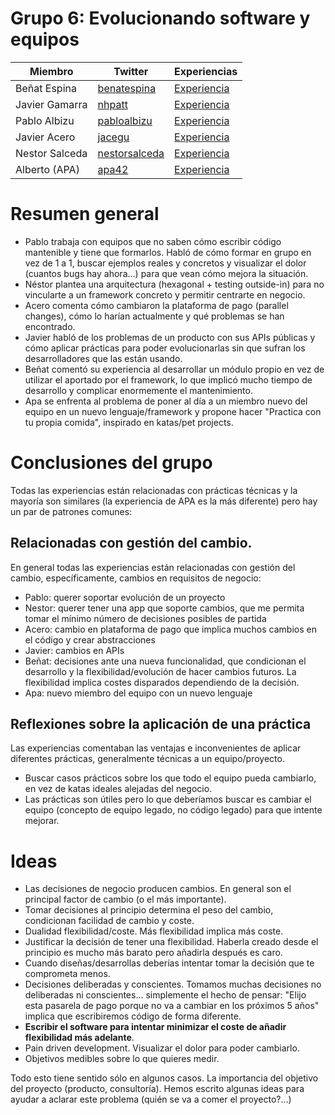 # Grupo 6: Evolucionando software y equipos

| Miembro | Twitter | Experiencias |
| -- | -- | -- |
| Beñat Espina | [benatespina](https://twitter.com/benatespina) | [Experiencia](http://ftt.programania.net/experiencias/39.html) |
| Javier Gamarra | [nhpatt](https://twitter.com/nhpatt) | [Experiencia](http://ftt.programania.net/experiencias/9.html) |
| Pablo Albizu | [pabloalbizu](https://twitter.com/pabloalbizu) | [Experiencia](http://ftt.programania.net/experiencias/20.html) |
| Javier Acero | [jacegu](https://twitter.com/jacegu) | [Experiencia](http://ftt.programania.net/experiencias/23.html) |
| Nestor Salceda | [nestorsalceda](https://twitter.com/nestorsalceda) | [Experiencia](http://ftt.programania.net/experiencias/42.html) |
| Alberto (APA) | [apa42](https://twitter.com/apa42) | [Experiencia](http://ftt.programania.net/experiencias/44.html) |

# Resumen general

* Pablo trabaja con equipos que no saben cómo escribir código mantenible y tiene que formarlos. Habló de cómo formar en grupo en vez de 1 a 1, buscar ejemplos reales y concretos y visualizar el dolor (cuantos bugs hay ahora...) para que vean cómo mejora la situación.
* Néstor plantea una arquitectura (hexagonal + testing outside-in) para no vincularte a un framework concreto y permitir centrarte en negocio.
* Acero comenta cómo cambiaron la plataforma de pago (parallel changes), cómo lo harían actualmente y qué problemas se han encontrado.
* Javier habló de los problemas de un producto con sus APIs públicas y cómo aplicar prácticas para poder evolucionarlas sin que sufran los desarrolladores que las están usando.
* Beñat comentó su experiencia al desarrollar un módulo propio en vez de utilizar el aportado por el framework, lo que implicó mucho tiempo de desarrollo y complicar enormemente el mantenimiento.
* Apa se enfrenta al problema de poner al día a un miembro nuevo del equipo en un nuevo lenguaje/framework y propone hacer "Practica con tu propia comida", inspirado en katas/pet projects.

# Conclusiones del grupo

Todas las experiencias están relacionadas con prácticas técnicas y la mayoría son similares (la experiencia de APA es la más diferente) pero hay un par de patrones comunes:

## Relacionadas con gestión del cambio. 

En general todas las experiencias están relacionadas con gestión del cambio, específicamente, cambios en requisitos de negocio:

* Pablo: querer soportar evolución de un proyecto
* Nestor: querer tener una app que soporte cambios, que me permita tomar el mínimo número de decisiones posibles de partida
* Acero: cambio en plataforma de pago que implica muchos cambios en el código y crear abstracciones
* Javier: cambios en APIs
* Beñat: decisiones ante una nueva funcionalidad, que condicionan el desarrollo y la flexibilidad/evolución de hacer cambios futuros. La flexibilidad implica costes disparados dependiendo de la decisión.
* Apa: nuevo miembro del equipo con un nuevo lenguaje

## Reflexiones sobre la aplicación de una práctica

Las experiencias comentaban las ventajas e inconvenientes de aplicar diferentes prácticas, generalmente técnicas a un equipo/proyecto.

* Buscar casos prácticos sobre los que todo el equipo pueda cambiarlo, en vez de katas ideales alejadas del negocio.
* Las prácticas son útiles pero lo que deberíamos buscar es cambiar el equipo (concepto de equipo legado, no código legado) para que intente mejorar.

# Ideas

* Las decisiones de negocio producen cambios. En general son el principal factor de cambio (o el más importante).
* Tomar decisiones al principio determina el peso del cambio, condicionan facilidad de cambio y coste. 
* Dualidad flexibilidad/coste. Más flexibilidad implica más coste.
* Justificar la decisión de tener una flexibilidad. Haberla creado desde el principio es mucho más barato pero añadirla después es caro.
* Cuando diseñas/desarrollas deberías intentar tomar la decisión que te comprometa menos.
* Decisiones deliberadas y conscientes. Tomamos muchas decisiones no deliberadas ni conscientes... simplemente el hecho de pensar: "Elijo esta pasarela de pago porque no va a cambiar en los próximos 5 años" implica que escribiremos código de forma diferente.
* **Escribir el software para intentar minimizar el coste de añadir flexibilidad más adelante**.
* Pain driven development. Visualizar el dolor para poder cambiarlo.
* Objetivos medibles sobre lo que quieres medir.

Todo esto tiene sentido sólo en algunos casos. La importancia del objetivo del proyecto (producto, consultoría). Hemos escrito algunas ideas para ayudar a aclarar este problema (quién se va a comer el proyecto?...)
